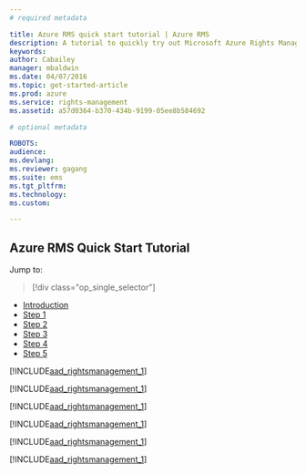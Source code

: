 ```yaml
---
# required metadata

title: Azure RMS quick start tutorial | Azure RMS
description: A tutorial to quickly try out Microsoft Azure Rights Management for your organization with just 5 steps that should take you less than 15 minutes.
keywords:
author: Cabailey
manager: mbaldwin
ms.date: 04/07/2016
ms.topic: get-started-article
ms.prod: azure
ms.service: rights-management
ms.assetid: a57d0364-b370-434b-9199-05ee8b584692

# optional metadata

ROBOTS: 
audience:
ms.devlang: 
ms.reviewer: gagang
ms.suite: ems
ms.tgt_pltfrm:
ms.technology:
ms.custom:

---
```


## Azure RMS Quick Start Tutorial


Jump to: 
> [!div class="op_single_selector"]
- [Introduction](rms-quickstart-intro.md)
- [Step 1](tutorial-step1.md)
- [Step 2](tutorial-step2.md)
- [Step 3](tutorial-step3.md)
- [Step 4](tutorial-step4.md)
- [Step 5](tutorial-step5.md)

[!INCLUDE[aad_rightsmanagement_1](../includes/rms-quickstart-intro-include.md)] 

[!INCLUDE[aad_rightsmanagement_1](../includes/rms-quickstart-step1-include.md)] 

[!INCLUDE[aad_rightsmanagement_1](../includes/rms-quickstart-step2-include.md)] 

[!INCLUDE[aad_rightsmanagement_1](../includes/rms-quickstart-step3-include.md)] 

[!INCLUDE[aad_rightsmanagement_1](../includes/rms-quickstart-step4-include.md)] 

[!INCLUDE[aad_rightsmanagement_1](../includes/rms-quickstart-step5-include.md)] 